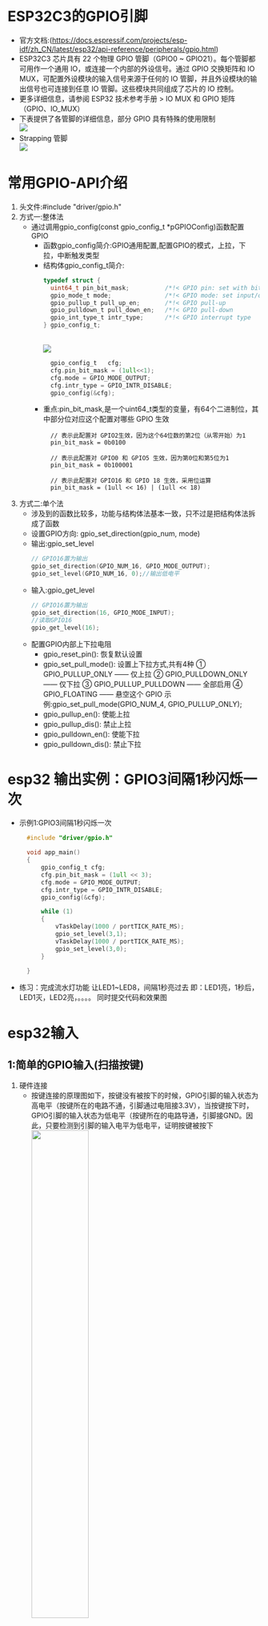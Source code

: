 # ESP32C3的GPIO引脚
   * 官方文档:(https://docs.espressif.com/projects/esp-idf/zh_CN/latest/esp32/api-reference/peripherals/gpio.html)
   * ESP32C3 芯片具有 22 个物理 GPIO 管脚（GPIO0 ~ GPIO21）。每个管脚都可用作一个通用 IO，或连接一个内部的外设信号。通过 GPIO 交换矩阵和 IO MUX，可配置外设模块的输入信号来源于任何的 IO 管脚，并且外设模块的输出信号也可连接到任意 IO 管脚。这些模块共同组成了芯片的 IO 控制。
   * 更多详细信息，请参阅 ESP32 技术参考手册 > IO MUX 和 GPIO 矩阵（GPIO、IO_MUX）
   * 下表提供了各管脚的详细信息，部分 GPIO 具有特殊的使用限制
    <br><img src="img/c3_gpio.png">
   * Strapping 管脚
    <br><img src="img/strap_pin.png">
# 常用GPIO-API介绍
   1. 头文件:#include "driver/gpio.h"
   2. 方式一:整体法
      * 通过调用gpio_config(const gpio_config_t *pGPIOConfig)函数配置GPIO
        * 函数gpio_config简介:GPIO通用配置,配置GPIO的模式，上拉，下拉，中断触发类型
        * 结构体gpio_config_t简介:
          ```c
          typedef struct {
            uint64_t pin_bit_mask;          /*!< GPIO pin: set with bit mask, each bit maps to a GPIO */
            gpio_mode_t mode;               /*!< GPIO mode: set input/output mode                     */
            gpio_pullup_t pull_up_en;       /*!< GPIO pull-up                                         */
            gpio_pulldown_t pull_down_en;   /*!< GPIO pull-down                                       */
            gpio_int_type_t intr_type;      /*!< GPIO interrupt type                                  */
          } gpio_config_t;

          ```
            <br><img src="img/gpio_config_t.png">
          ```c 示例
            gpio_config_t   cfg;
            cfg.pin_bit_mask = (1ull<<1);
            cfg.mode = GPIO_MODE_OUTPUT;
            cfg.intr_type = GPIO_INTR_DISABLE;
            gpio_config(&cfg);
          ```
        * 重点:pin_bit_mask,是一个uint64_t类型的变量，有64个二进制位，其中部分位对应这个配置对哪些 GPIO 生效
          ```
            // 表示此配置对 GPIO2生效，因为这个64位数的第2位（从零开始）为1
            pin_bit_mask = 0b0100

            // 表示此配置对 GPIO0 和 GPIO5 生效，因为第0位和第5位为1
            pin_bit_mask = 0b100001

            // 表示此配置对 GPIO16 和 GPIO 18 生效，采用位运算
            pin_bit_mask = (1ull << 16) | (1ull << 18)

          ```
   3. 方式二:单个法
      * 涉及到的函数比较多，功能与结构体法基本一致，只不过是把结构体法拆成了函数
      * 设置GPIO方向: gpio_set_direction(gpio_num, mode)
      * 输出:gpio_set_level
        ```c
        // GPIO16置为输出
        gpio_set_direction(GPIO_NUM_16, GPIO_MODE_OUTPUT);
        gpio_set_level(GPIO_NUM_16, 0);//输出低电平
        ```
      * 输入:gpio_get_level
        ```c
        // GPIO16置为输出
        gpio_set_direction(16, GPIO_MODE_INPUT);
        //读取GPIO16
        gpio_get_level(16); 
        ```
      * 配置GPIO内部上下拉电阻 
        * gpio_reset_pin():  恢复默认设置
        * gpio_set_pull_mode(): 设置上下拉方式,共有4种
            ① GPIO_PULLUP_ONLY —— 仅上拉
            ② GPIO_PULLDOWN_ONLY —— 仅下拉
            ③ GPIO_PULLUP_PULLDOWN —— 全部启用
            ④ GPIO_FLOATING —— 悬空这个 GPIO
            示例:gpio_set_pull_mode(GPIO_NUM_4, GPIO_PULLUP_ONLY);
        * gpio_pullup_en(): 使能上拉
        * gpio_pullup_dis(): 禁止上拉
        * gpio_pulldown_en(): 使能下拉
        * gpio_pulldown_dis(): 禁止下拉
# esp32 输出实例：GPIO3间隔1秒闪烁一次
* 示例1:GPIO3间隔1秒闪烁一次
  ```c 
    #include "driver/gpio.h"

    void app_main()
    {
        gpio_config_t cfg;
        cfg.pin_bit_mask = (1ull << 3);
        cfg.mode = GPIO_MODE_OUTPUT;
        cfg.intr_type = GPIO_INTR_DISABLE;
        gpio_config(&cfg);

        while (1)
        {
            vTaskDelay(1000 / portTICK_RATE_MS);
            gpio_set_level(3,1);
            vTaskDelay(1000 / portTICK_RATE_MS);
            gpio_set_level(3,0);
        }
        
    }
  ```
*  练习：完成流水灯功能
      让LED1~LED8，间隔1秒亮过去
      即：LED1亮，1秒后，LED1灭，LED2亮，。。。。
      同时提交代码和效果图
# esp32输入
## 1:简单的GPIO输入(扫描按键)
 1. 硬件连接
    * 按键连接的原理图如下，按键没有被按下的时候，GPIO引脚的输入状态为高电平（按键所在的电路不通，引脚通过电阻接3.3V），当按键按下时，GPIO引脚的输入状态为低电平（按键所在的电路导通，引脚接GND。因此，只要检测到引脚的输入电平为低电平，证明按键被按下
     <br><img src="img\button.png" width=50%>
 2. 获取GPIO口输出电平函数：int gpio_get_level(gpio_num_t gpio_num);
 3. 实例：按下按键,灯亮,放开按键,灯灭
 ```c
    #include "driver/gpio.h"
    #define BTN1 0
    void app_main()
    {
        gpio_config_t cfg;
        cfg.pin_bit_mask = (1ull << 3);
        cfg.mode = GPIO_MODE_OUTPUT;
        gpio_config(&cfg);

        cfg.pin_bit_mask = (1ull << BTN1);
        cfg.mode = GPIO_MODE_INPUT;
        cfg.pull_up_en = GPIO_PULLUP_ENABLE;
        cfg.pull_down_en = GPIO_PULLDOWN_DISABLE;
        cfg.intr_type = GPIO_INTR_DISABLE;
        gpio_config(&cfg);

        while (1)
        {
            if(gpio_get_level((gpio_num_t)BTN1) == 0){
                gpio_set_level(3,0);
            }else{
                gpio_set_level(3,1);
            }
            vTaskDelay(100 / portTICK_RATE_MS);
        }
        
    }
 ```
 4. GPIO输入练习1(简易扫描按键)
    //按下按键,灯亮,放开按键,灯灭
    //GP16 -> key
    //GP17 -> LED 
## 2：按键消抖
 1. 按键消抖
    * 那么为什么要消抖呢?这是有历史原因的 (使用触摸就不用消抖了,因为它也没办法抖😏),具体原因如下所示
    * 按键消抖通常的按键所用开关为机械弹性开关，当机械触点断开、闭合时，由于机械触点的弹性作用，一个按键开关在闭合时不会马上稳定地接通，在断开时也不会一下子断开。因而在闭合及断开的瞬间均伴随有一连串的抖动，为了不产生这种现象而作的措施就是按键消抖.(出自<百度百科>) 
        <br><img src="img/key.png"> 
 2. GPIO输入练习2(完善扫描按键)
    按一下按键，LED灯亮，再按一下，LED灯灭   
## 3:中断输入(实用的按键)
 1. 概念：具体的中断见[](esp32中断.md)
   程序执行过程中CPU会遇到一些特殊情况，是正在执行的程序被“中断”，cpu中止原来正在执行的程序，转到处理异常情况或特殊事件的程序去执行，结束后再返回到原被中止的程序处(断点)继续执行
 2. 中断的类型：
   程序执行被"中断“的事件(在硬件层面)有两类
      内部异常：在CPU内部发生的意外事件或特殊事件
      外部中断：在CPU外部发生的特殊事件,通过“中断请求“信号向CPU请求处理。
 3. 异常和中断的处理
    发生异常和中断事件后，系统将进入OS内核态对相应事件进行处理，即改变处理器状态(用户态->内核态)
    <br><img src="img\int.png" width=80%>
 4. 中断相关的API
    1. gpio_install_isr_service
        安装GPIO ISR服务的驱动，开启每个引脚GPIO中断处理程序 。
        这个函数与gpio_isr_register()不兼容。如果使用这个函数，ISR服务将提供一个全局GPIO ISR，并且通过gpio_isr_handler_add()函数注册单个的pin处理程序。
    2. gpio_uninstall_isr_service
        卸载GPIO ISR服务的驱动，释放相关资源
    3. gpio_isr_handler_add
        为GPIO引脚添加中断处理回调函数。
        ISR处理程序不再需要用IRAM_ATTR来声明，除非你在gpio_install_isr_service()中分配ISR时传递了ESP_INTR_FLAG_IRAM标志。
        这个ISR处理程序将从ISR中调用。因此存在一个堆栈大小限制(可在menuconfig中配置为“ISR堆栈大小”)。
    4. gpio_isr_handler_remove
        删除GPIO引脚的中断处理回调函数
    5. gpio_intr_enable
        使能GPIO中断
    6. gpio_intr_disable
        关闭GPIO中断
    7. gpio_isr_register
        统一为所有的GPIO口注册一个全局的ISR，即任何的GPIO中断触发，都会调用该中断处理函数
 5. 步骤
    * 1. IO设置：输入/上下拉/边沿类型 gpio_config();
    * 2. 设置中断优先级：gpio_install_isr_service()
    * 3. 添加一个中断：gpio_isr_handler_add(BTN_PIN,btn_isr_handle,(void *)BTN_PIN);
    * 4. 处理中断函数：void btn_isr_handle(void *arg) 
 6. 中断实例:实现功能：按键按下，LED灯亮，放开，LED灭
   ```c
   /**
    * 实现功能：按键按下，LED灯亮，放开，LED灭
    **/
    #define BTN_PIN 16
    #define LED_PIN 17

    void btn_isr_handle(void *arg)
    {
        int level = gpio_get_level(BTN_PIN);
        gpio_set_level(LED_PIN,!level);
    }

    void app_main(void)
    {
        gpio_config_t pGPIOConfig;
        pGPIOConfig.pin_bit_mask = 1ull<<LED_PIN;
        pGPIOConfig.mode = GPIO_MODE_OUTPUT;
        gpio_config(&pGPIOConfig);

        pGPIOConfig.pin_bit_mask = 1ull<<BTN_PIN;
        pGPIOConfig.mode = GPIO_MODE_INPUT;
        pGPIOConfig.pull_up_en = GPIO_PULLUP_ENABLE;
        pGPIOConfig.pull_down_en = GPIO_PULLDOWN_DISABLE;
        pGPIOConfig.intr_type = GPIO_INTR_ANYEDGE;
        gpio_config(&pGPIOConfig);

        gpio_install_isr_service(ESP_INTR_FLAG_LEVEL1);
        gpio_isr_handler_add(BTN_PIN,btn_isr_handle,(void *)BTN_PIN);

    }

   ```
## 按键长短按的实现 
   1. 预备知识: 
     1. [任务](task.md)
     2. [队列](queue.md)
     3. xTaskGetTickCount() 获取系统当前运行的时钟节拍数
   2. 思路
     1. 设置按键上升沿或者下降沿中断
     2. 进入中断后,发送信号量
     3. 开启一个线程或者在主循环中接收信号量,当接收到信号量后,读取IO电平
        (因为中断中不允许做日志打印等比较耗时的操作。我们实际应用中把日志去掉的话，完全在中断中直接做判断)
        1. 如果是低电平，则直接抛出“按键短按”，并记下当前的tick
        2. 如果是高电平，则判断当前的tick和之前的tick的差值是否大于阈值
            * 如果是，则抛出“按键长按”
     4. 该方式的好处：中断比较省CPU
     5. 该方式的劣处：只能在按键放开的时候，才能抛出“按键长按”，用户体验不是很好
   3. 步骤
     1. GPIO设为输入/双边沿触发/上拉:gpio_config();
     2. 设置中断优先级：gpio_install_isr_service()
     3.  添加一个按键中断：gpio_isr_handler_add(BTN_PIN,btn_isr_handle,(void *)BTN_PIN);
     4.  新建一个中断函数：void btn_isr_handle(void *arg)
         用xQueueSendFromISR()发送信号量
     5.  在主循环中接收信号量(用xQueueReceive()),当有信号量到达时,读取IO电平
        1. 如果是低电平，则直接抛出“按键短按”，并记下当前的tick(用xTaskGetTickCount())
        2. 如果是高电平，则判断当前的tick和之前的tick的差值是否大于阈值
            * 如果是，则抛出“按键长按” 
     6.  注意:以上步骤没有考虑消抖问题 
   4. 代码实现 
   ```c
    /**
    * 1. 设为输入：gpio_config();
    * 2. 设置中断优先级：gpio_install_isr_service()
    * 3. 添加一个中断：gpio_isr_handler_add(BTN_PIN,btn_isr_handle,(void *)BTN_PIN);
    * 4. 处理中断函数：void btn_isr_handle(void *arg)
    * 5. 队列的使用：在中断中发送信号，在外部接收信号
    *      #include "freertos/queue.h"
    *      static xQueueHandle btnQuene = NULL;
    *      btnQuene = xQueueCreate(10,sizeof(uint32_t));
    *      xQueueReceive(btnQuene, &btnNum, portMAX_DELAY);
    *      xQueueSendFromISR(btnQuene, &arg,NULL );
    * 6. 长按的判断：当按下时，记下现在的ticks,当抬起时判断是否是长按
    *       #include "sys/time.h"
    *       xTaskGetTickCount();
    *       
    **/
    #define BTN_PIN 16
    #define BTN2_PIN 17
    #define LED_PIN 18

    static xQueueHandle btnQuene = NULL;

    void btn_isr_handle(void *arg)
    {
        int level = gpio_get_level(BTN_PIN);
        gpio_set_level(LED_PIN,!level);
        xQueueSendFromISR(btnQuene, &arg,NULL );
    }

    void app_main(void)
    {
        gpio_config_t pGPIOConfig={0};
        pGPIOConfig.pin_bit_mask = 1ull<<LED_PIN;
        pGPIOConfig.mode = GPIO_MODE_OUTPUT;
        gpio_config(&pGPIOConfig);

        pGPIOConfig.pin_bit_mask = 1ull<<BTN_PIN | 1ull<<BTN2_PIN;
        pGPIOConfig.mode = GPIO_MODE_INPUT;
        pGPIOConfig.pull_up_en = GPIO_PULLUP_ENABLE;
        pGPIOConfig.pull_down_en = GPIO_PULLDOWN_DISABLE;
        pGPIOConfig.intr_type = GPIO_INTR_ANYEDGE;
        gpio_config(&pGPIOConfig);

        gpio_install_isr_service(ESP_INTR_FLAG_LEVEL1);
        gpio_isr_handler_add(BTN_PIN,btn_isr_handle,(void *)BTN_PIN);
        gpio_isr_handler_add(BTN2_PIN,btn_isr_handle,(void *)BTN2_PIN);

        btnQuene = xQueueCreate(10,sizeof(uint32_t));
        while(1){
            uint32_t btnNum;
            static uint32_t ticks = 0;
            xQueueReceive(btnQuene, &btnNum, portMAX_DELAY);
            int level = gpio_get_level(btnNum);
            if(level == 0){
                printf("down\n");
                ticks = xTaskGetTickCount(); 
            }else{
              if(xTaskGetTickCount() - ticks > (1000 * 1/ portTICK_RATE_MS))
                    printf("long press\n");
            }
            printf("btnNum:%d,level:%d\n", btnNum, level);
        }

    }
   ```
   5. 完善消抖
      1. 思路:
         1. 定义二个变量int shortPressTicks=0,longPressTicks=0;用于短按的消抖及长按的消抖
         2. 在判断是短按之前,先判断和上次按下的间隔是不是超过100ms,超过的话,认为是一次有效的短按,并更新ticks
         3. 在判断是长按之前,先判断和上次按下的间隔是不是超过1s,超过的话,认为是一次有效的长按,并更新ticks
      2. 实现:
        ```c
            #define BTN_PIN 16
            #define BTN2_PIN 17
            #define LED_PIN 18

            static xQueueHandle btnQuene = NULL;

            void btn_isr_handle(void *arg)
            {
                int level = gpio_get_level(BTN_PIN);
                gpio_set_level(LED_PIN,!level);
                xQueueSendFromISR(btnQuene, &arg,NULL );
            }

            void app_main(void)
            {
                gpio_config_t pGPIOConfig={0};
                pGPIOConfig.pin_bit_mask = 1ull<<LED_PIN;
                pGPIOConfig.mode = GPIO_MODE_OUTPUT;
                gpio_config(&pGPIOConfig);

                pGPIOConfig.pin_bit_mask = 1ull<<BTN_PIN | 1ull<<BTN2_PIN;
                pGPIOConfig.mode = GPIO_MODE_INPUT;
                pGPIOConfig.pull_up_en = GPIO_PULLUP_ENABLE;
                pGPIOConfig.pull_down_en = GPIO_PULLDOWN_DISABLE;
                pGPIOConfig.intr_type = GPIO_INTR_ANYEDGE;
                gpio_config(&pGPIOConfig);

                gpio_install_isr_service(ESP_INTR_FLAG_LEVEL1);
                gpio_isr_handler_add(BTN_PIN,btn_isr_handle,(void *)BTN_PIN);
                gpio_isr_handler_add(BTN2_PIN,btn_isr_handle,(void *)BTN2_PIN);

                btnQuene = xQueueCreate(10,sizeof(uint32_t));
                int downTicks=0,longTicks=0;
                while(1){
                    uint32_t btnNum;
                    static uint32_t ticks = 0;
                    xQueueReceive(btnQuene, &btnNum, portMAX_DELAY);
                    int level = gpio_get_level(btnNum);
                    if(level == 0){
                        ticks = xTaskGetTickCount(); 
                        if(ticks - downTicks > (100 / portTICK_PERIOD_MS)){
                            printf("down,%d\n",ticks);
                            downTicks = ticks;
                        }
                    }else{
                    //printf("%d,%d,%d\n",xTaskGetTickCount(),ticks,(1000 * 1/ portTICK_RATE_MS));  
                    if(xTaskGetTickCount() - ticks > (1000 * 1/ portTICK_RATE_MS)){
                            if(xTaskGetTickCount() - longTicks > (1000 * 1/ portTICK_RATE_MS))
                            {
                                longTicks = xTaskGetTickCount();
                                printf("long press\n");
                            }
                    }
                    }
                    //printf("btnNum:%d,level:%d\n", btnNum, level);
                }

            }
        ```
 ## 长短按练习
  * 按键短按，LED为1秒间隔闪烁
  * 按键长按，LED为5秒间隔闪烁
 